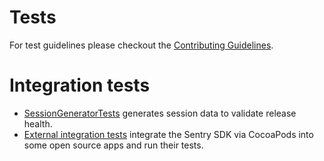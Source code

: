 # Tests

For test guidelines please checkout the [Contributing Guidelines](../CONTRIBUTING.md).

# Integration tests

* [SessionGeneratorTests](./SentryTests/Integrations/SentrySessionGeneratorTests.swift) generates session data to validate release health.
* [External integration tests](../.github/workflows/integration-tests.yml) integrate the Sentry SDK via CocoaPods into some open source apps and run their tests.
